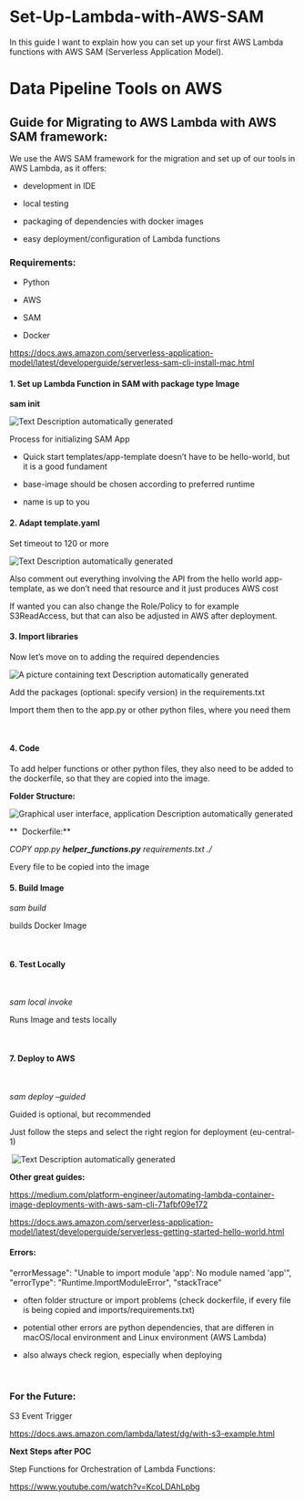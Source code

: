 # Set-Up-Lambda-with-AWS-SAM
In this guide I want to explain how you can set up your first AWS Lambda functions with AWS SAM (Serverless Application Model).

# Data Pipeline Tools on AWS

## Guide for Migrating to AWS Lambda with AWS SAM framework:

We use the AWS SAM framework for the migration and set up of our tools
in AWS Lambda, as it offers:

  - development in IDE

  - local testing

  - packaging of dependencies with docker images

  - easy deployment/configuration of Lambda functions

### Requirements:

  - Python

  - AWS

  - SAM

  - Docker

<https://docs.aws.amazon.com/serverless-application-model/latest/developerguide/serverless-sam-cli-install-mac.html>

#### 1\. Set up Lambda Function in SAM with package type Image

**sam init**

![Text Description automatically generated](media/image1.png)

Process for initializing SAM App

  - Quick start templates/app-template doesn’t have to be hello-world,
    but it is a good fundament

  - base-image should be chosen according to preferred runtime

  - name is up to you

#### **2. Adapt template.yaml**

Set timeout to 120 or more

![Text Description automatically generated](media/image2.png)

Also comment out everything involving the API from the hello world
app-template, as we don’t need that resource and it just produces AWS
cost

If wanted you can also change the Role/Policy to for example
S3ReadAccess, but that can also be adjusted in AWS after deployment.

#### **3. Import libraries**

Now let’s move on to adding the required dependencies

![A picture containing text Description automatically
generated](media/image3.png)

Add the packages (optional: specify version) in the requirements.txt

Import them then to the app.py or other python files, where you need
them

 

#### **4. Code**

To add helper functions or other python files, they also need to be
added to the dockerfile, so that they are copied into the image.

**Folder Structure:**

![Graphical user interface, application Description automatically
generated](media/image4.png)

**  Dockerfile:**

*COPY app.py **helper\_functions.py** requirements.txt ./*

Every file to be copied into the image

#### **5. Build Image**

*sam build*

builds Docker Image

 

#### **6. Test Locally**

 

*sam local invoke*

Runs Image and tests locally

 

#### **7. Deploy to AWS**

 

*sam deploy –guided*

Guided is optional, but recommended

Just follow the steps and select the right region for deployment
(eu-central-1)

 ![Text Description automatically generated](media/image5.png)

**Other great guides:**

<https://medium.com/platform-engineer/automating-lambda-container-image-deployments-with-aws-sam-cli-71afbf09e172>

https://docs.aws.amazon.com/serverless-application-model/latest/developerguide/serverless-getting-started-hello-world.html

#### Errors:

"errorMessage": "Unable to import module 'app': No module named 'app'",
"errorType": "Runtime.ImportModuleError", "stackTrace"

  - often folder structure or import problems (check dockerfile, if
    every file is being copied and imports/requirements.txt)

  - potential other errors are python dependencies, that are differen in
    macOS/local environment and Linux environment (AWS Lambda)

  - also always check region, especially when deploying

 

### For the Future: 

S3 Event Trigger

<https://docs.aws.amazon.com/lambda/latest/dg/with-s3-example.html>

**Next Steps after POC**

Step Functions for Orchestration of Lambda Functions:

<https://www.youtube.com/watch?v=KcoLDAhLpbg>

